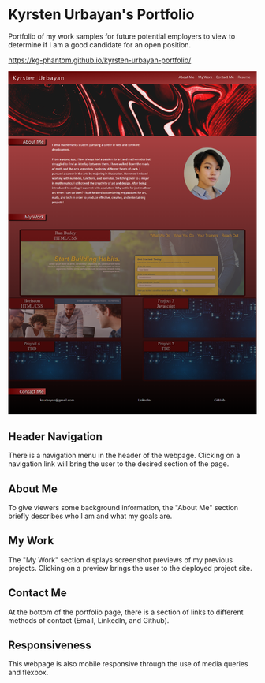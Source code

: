 # Kyrsten Urbayan's Portfolio
Portfolio of my work samples for future potential employers to view to determine if I am a good candidate for an open position.

https://kg-phantom.github.io/kyrsten-urbayan-portfolio/

<img src="./portfolioscreenshot.png" />

## Header Navigation
There is a navigation menu in the header of the webpage. Clicking on a navigation link will bring the user to the desired section of the page.

## About Me
To give viewers some background information, the "About Me" section briefly describes who I am and what my goals are.

## My Work
The "My Work" section displays screenshot previews of my previous projects. Clicking on a preview brings the user to the deployed project site.

## Contact Me
At the bottom of the portfolio page, there is a section of links to different methods of contact (Email, LinkedIn, and Github).

## Responsiveness
This webpage is also mobile responsive through the use of media queries and flexbox.